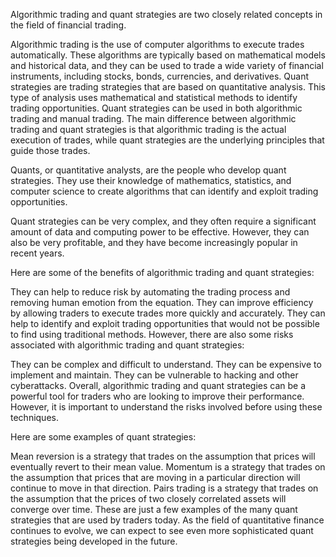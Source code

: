 
Algorithmic trading and quant strategies are two closely related concepts in the field of financial trading.

Algorithmic trading is the use of computer algorithms to execute trades automatically. These algorithms are typically based on mathematical models and historical data, and they can be used to trade a wide variety of financial instruments, including stocks, bonds, currencies, and derivatives.
Quant strategies are trading strategies that are based on quantitative analysis. This type of analysis uses mathematical and statistical methods to identify trading opportunities. Quant strategies can be used in both algorithmic trading and manual trading.
The main difference between algorithmic trading and quant strategies is that algorithmic trading is the actual execution of trades, while quant strategies are the underlying principles that guide those trades.

Quants, or quantitative analysts, are the people who develop quant strategies. They use their knowledge of mathematics, statistics, and computer science to create algorithms that can identify and exploit trading opportunities.

Quant strategies can be very complex, and they often require a significant amount of data and computing power to be effective. However, they can also be very profitable, and they have become increasingly popular in recent years.

Here are some of the benefits of algorithmic trading and quant strategies:

They can help to reduce risk by automating the trading process and removing human emotion from the equation.
They can improve efficiency by allowing traders to execute trades more quickly and accurately.
They can help to identify and exploit trading opportunities that would not be possible to find using traditional methods.
However, there are also some risks associated with algorithmic trading and quant strategies:

They can be complex and difficult to understand.
They can be expensive to implement and maintain.
They can be vulnerable to hacking and other cyberattacks.
Overall, algorithmic trading and quant strategies can be a powerful tool for traders who are looking to improve their performance. However, it is important to understand the risks involved before using these techniques.

Here are some examples of quant strategies:

Mean reversion is a strategy that trades on the assumption that prices will eventually revert to their mean value.
Momentum is a strategy that trades on the assumption that prices that are moving in a particular direction will continue to move in that direction.
Pairs trading is a strategy that trades on the assumption that the prices of two closely correlated assets will converge over time.
These are just a few examples of the many quant strategies that are used by traders today. As the field of quantitative finance continues to evolve, we can expect to see even more sophisticated quant strategies being developed in the future.
